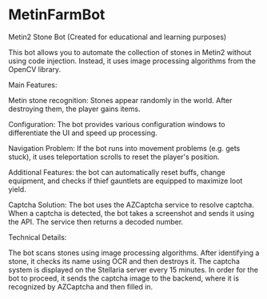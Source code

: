 # MetinFarmBot

Metin2 Stone Bot (Created for educational and learning purposes)

This bot allows you to automate the collection of stones in Metin2 without using code injection. Instead, it uses image processing algorithms from the OpenCV library.

Main Features:

Metin stone recognition: Stones appear randomly in the world. After destroying them, the player gains items.

Configuration: The bot provides various configuration windows to differentiate the UI and speed up processing.

Navigation Problem: If the bot runs into movement problems (e.g. gets stuck), it uses teleportation scrolls to reset the player's position.

Additional Features: the bot can automatically reset buffs, change equipment, and checks if thief gauntlets are equipped to maximize loot yield.

Captcha Solution: The bot uses the AZCaptcha service to resolve captcha. When a captcha is detected, the bot takes a screenshot and sends it using the API. The service then returns a decoded number.


Technical Details:

The bot scans stones using image processing algorithms. After identifying a stone, it checks its name using OCR and then destroys it.
The captcha system is displayed on the Stellaria server every 15 minutes. In order for the bot to proceed, it sends the captcha image to the backend, where it is recognized by AZCaptcha and then filled in.
